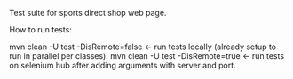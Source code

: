 Test suite for sports direct shop web page.

How to run tests:

mvn clean -U test -DisRemote=false <- run tests locally (already setup to run in parallel per classes).
mvn clean -U test -DisRemote=true <- run tests on selenium hub after adding arguments with server and port.
